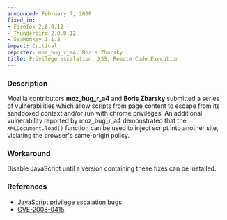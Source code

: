 ```yaml
---
announced: February 7, 2008
fixed_in:
- Firefox 2.0.0.12
- Thunderbird 2.0.0.12
- SeaMonkey 1.1.8
impact: Critical
reporter: moz_bug_r_a4, Boris Zbarsky
title: Privilege escalation, XSS, Remote Code Execution
---
```


<h3>Description</h3>

<p>Mozilla contributors <strong>moz_bug_r_a4</strong> and
<strong>Boris Zbarsky</strong> submitted a series of vulnerabilities
which allow scripts from page content to escape from its sandboxed
context and/or run with chrome privileges. An additional vulnerability
reported by moz_bug_r_a4 demonstrated that the <code>XMLDocument.load()</code>
function can be used to inject script into another site, violating the
browser's same-origin policy.</p>

<h3>Workaround</h3>

<p>Disable JavaScript until a version containing these fixes can be installed.</p>

<h3>References</h3>

<ul>
  <li><a href="https://bugzilla.mozilla.org/buglist.cgi?bug_id=386695,393761,393762,399298,407289,372075,363597">JavaScript privilege escalation bugs</a></li>

  <li><a class="ex-ref" href="http://cve.mitre.org/cgi-bin/cvename.cgi?name=CVE-2008-0415">
       CVE-2008-0415</a></li>

</ul>



